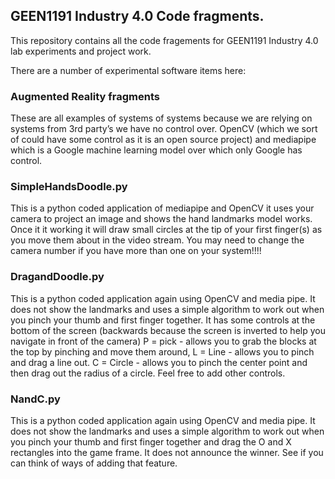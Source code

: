 ## GEEN1191 Industry 4.0 Code fragments.

This repository contains all the code fragements for GEEN1191 Industry 4.0 lab experiments and project work.

There are a number of experimental software items here:

### Augmented Reality fragments

These are all examples of systems of systems because we are relying on systems from 3rd party’s we have no control over. OpenCV (which we sort of could have some control as it is an open source project) and mediapipe which is a Google machine learning model over which only Google has control.

### SimpleHandsDoodle.py  
This is a python coded application of mediapipe and OpenCV it uses your camera to project an image and shows the hand landmarks model works. Once it it working it will draw small circles at the tip of your first finger(s) as you move them about in the video stream. You may need to change the camera number if you have more than one on your system!!!!

### DragandDoodle.py
This is a python coded application again using OpenCV and media pipe. It does not show the landmarks and uses a simple algorithm to work out when you pinch your thumb and first finger together. It has some controls at the bottom of the screen (backwards because the screen is inverted to help you navigate in front of the camera) P = pick - allows you to grab the blocks at the top by pinching and move them around, L = Line - allows you to pinch and drag a line out. C = Circle - allows you to pinch the center point and then drag out the radius of a circle. Feel free to add other controls.

### NandC.py  
This is a python coded application again using OpenCV and media pipe. It does not show the landmarks and uses a simple algorithm to work out when you pinch your thumb and first finger together and drag the O and X rectangles into the game frame. It does not announce the winner. See if you can think of ways of adding that feature.


